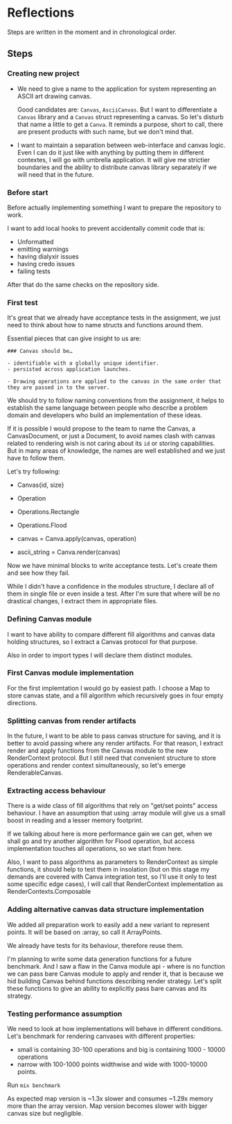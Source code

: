 # Reflections

Steps are written in the moment and in chronological order.

## Steps

### Creating new project

- We need to give a name to the application for system representing an ASCII art
  drawing canvas.

  Good candidates are: `Canvas`, `AsciiCanvas`. But I want to differentiate a `Canvas`
  library and a `Canvas` struct representing a canvas. So let's disturb that name
  a little to get a `Canva`. It reminds a purpose, short to call,
  there are present products with such name, but we don't mind that.

- I want to maintain a separation between web-interface and canvas logic.
  Even I can do it just like with anything by putting them in different
  contextes, I will go with umbrella application. It will give me strictier
  boundaries and the ability to distribute canvas library separately if we will
  need that in the future.

### Before start

Before actually implementing something I want to prepare the repository to work.

I want to add local hooks to prevent accidentally commit code that is:

- Unformatted
- emitting warnings
- having dialyxir issues
- having credo issues
- failing tests

After that do the same checks on the repository side.

### First test

It's great that we already have acceptance tests in the assignment, we just
need to think about how to name structs and functions around them.

Essential pieces that can give insight to us are:

```
### Canvas should be…

- identifiable with a globally unique identifier.
- persisted across application launches.
```

```
- Drawing operations are applied to the canvas in the same order that they are passed in to the server.
```

We should try to follow naming conventions from the assignment, it helps to
establish the same language between people who describe a problem domain and
developers who build an implementation of these ideas.

If it is possible I would propose to the team to name the Canvas, a CanvasDocument,
or just a Document, to avoid names clash with canvas related to rendering
wish is not caring about its `id` or storing capabilities. But in many areas
of knowledge, the names are well established and we just have to follow them.

Let's try following:

- Canvas{id, size}
- Operation
- Operations.Rectangle
- Operations.Flood

- canvas = Canva.apply(canvas, operation)
- ascii_string = Canva.render(canvas)

Now we have minimal blocks to write acceptance tests. Let's create them and see
how they fail.

While I didn't have a confidence in the modules structure, I declare all of 
them in single file or even inside a test. After I'm sure that where will be
no drastical changes, I extract them in appropriate files.

### Defining Canvas module

I want to have ability to compare different fill algorithms and canvas data
holding structures, so I extract a Canvas protocol for that purpose.

Also in order to import types I will declare them distinct modules.

### First Canvas module implementation

For the first implemtation I would go by easiest path. I choose a Map to store
canvas state, and a fill algorithm which recursively goes in four empty directions.

### Splitting canvas from render artifacts

In the future, I want to be able to pass canvas structure for saving, and it is better
to avoid passing where any render artifacts. For that reason, I extract
render and apply functions from the Canvas module to the new RenderContext protocol.
But I still need that convenient structure to store operations and render 
context simultaneously, so let's emerge RenderableCanvas.

### Extracting access behaviour

There is a wide class of fill algorithms that rely on "get/set points" access
behaviour. I have an assumption that using :array module will give us a small 
boost in reading and a lesser memory footprint.

If we talking about here is more performance gain we can get, when
we shall go and try another algorithm for Flood operation, but access implementation
touches all operations, so we start from here.

Also, I want to pass algorithms as parameters to RenderContext as simple
functions, it should help to test them in insolation (but on this stage
my demands are covered with Canva integration test, so I'll use it only
to test some specific edge cases), I will call that RenderContext 
implementation as RenderContexts.Composable

### Adding alternative canvas data structure implementation

We added all preparation work to easily add a new variant to represent points. 
It will be based on :array, so call it ArrayPoints.

We already have tests for its behaviour, therefore reuse them.

I'm planning to write some data generation functions for a future benchmark.
And I saw a flaw in the Canva module api - where is no function we can pass
bare Canvas module to apply and render it, that is because we hid
building Canvas behind functions describing render strategy. Let's split
these functions to give an ability to explicitly pass bare canvas and its
strategy.

### Testing performance assumption

We need to look at how implementations will behave in different conditions.
Let's benchmark for rendering canvases with different properties: 

  - small is containing 30-100 operations and 
    big is containing 1000 - 10000 operations
  - narrow with 100-1000 points widthwise and 
    wide with 1000-10000 points.

Run `mix benchmark`

As expected map version is ~1.3x slower and consumes ~1.29x memory more
than the array version. Map version becomes slower with bigger canvas size
but negligible.

